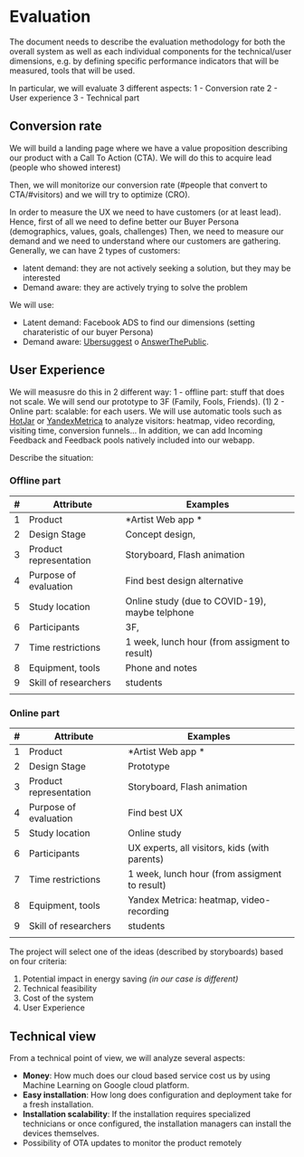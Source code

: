 # Evaluation
The document needs to describe the evaluation methodology for both the overall system as well as each individual components for the technical/user dimensions, e.g. by defining specific performance indicators that will be measured, tools that will be used.

In particular, we will evaluate 3 different aspects: 
1 - Conversion rate
2 - User experience
3 - Technical part

## Conversion rate
We will build a landing page where we have a value proposition describing our product  with a Call To Action (CTA).
We will do this to acquire lead (people who showed interest)

Then, we will monitorize our conversion rate (#people that convert to CTA/#visitors) and we will try to optimize (CRO).

In order to measure the UX we need to have customers (or at least lead).
Hence, first of all we need to define better our Buyer Persona (demographics, values, goals, challenges)
Then, we need to measure our demand and we need to understand where our customers are gathering.
Generally, we can have 2 types of customers:
- latent demand: they are not actively seeking a solution, but they may be interested
- Demand aware: they are actively trying to solve the problem

We will use:
- Latent demand: Facebook ADS to find our dimensions (setting charateristic of our buyer Persona)
- Demand aware: [Ubersuggest](https://neilpatel.com/ubersuggest/) o [AnswerThePublic](https://answerthepublic.com/). 


## User Experience
We will measusre do this in 2 different way:
1 - offline part: stuff that does not scale. We will send our prototype to 3F (Family, Fools, Friends). (1)
2 - Online part: scalable: for each users. We will use automatic tools such as [HotJar](https://www.hotjar.com/) or [YandexMetrica](https://metrica.yandex.com/about) to analyze
visitors: heatmap, video recording, visiting time, conversion funnels...
In addition, we can add Incoming Feedback and Feedback pools natively included into our webapp.


Describe the situation:
### Offline part
| #    | Attribute              | Examples                                                |
| ---- | ---------------------- | ------------------------------------------------------- |
| 1    | Product                | *Artist Web app *                                                |
| 2    | Design Stage           | Concept design,                 |
| 3    | Product representation | Storyboard, Flash animation                             |
| 4    | Purpose of evaluation  | Find best design alternative                            |
| 5    | Study location         | Online study (due to COVID-19), maybe telphone          |
| 6    | Participants           | 3F,            |
| 7    | Time restrictions      | 1 week, lunch hour (from assigment to result) |
| 8    | Equipment, tools       | Phone and notes            |
| 9    | Skill of researchers   | students                  |
|      |                        |                                                         |


### Online part
| #    | Attribute              | Examples                                                |
| ---- | ---------------------- | ------------------------------------------------------- |
| 1    | Product                | *Artist Web app *                                                |
| 2    | Design Stage           | Prototype                 |
| 3    | Product representation | Storyboard, Flash animation                             |
| 4    | Purpose of evaluation  | Find best UX                            |
| 5    | Study location         | Online study        |
| 6    | Participants           | UX experts, all visitors, kids (with parents)           |
| 7    | Time restrictions      | 1 week, lunch hour (from assigment to result) |
| 8    | Equipment, tools       | Yandex Metrica: heatmap, video-recording            |
| 9    | Skill of researchers   | students                  |
|      |                        |                                                         |


The project will select one of the ideas (described by storyboards) based on four criteria:

1. Potential impact in energy saving *(in our case is different)*
2. Technical feasibility
3. Cost of the system
4. User Experience

## Technical view
From a technical point of view, we will analyze several aspects:
- **Money**: How much does our cloud based service cost us by using Machine Learning on Google cloud platform.
- **Easy installation**: How long does configuration and deployment take for a fresh installation.
- **Installation scalability**: If the installation requires specialized technicians or once configured, the installation managers can install the devices themselves.
- Possibility of OTA updates to monitor the product remotely

